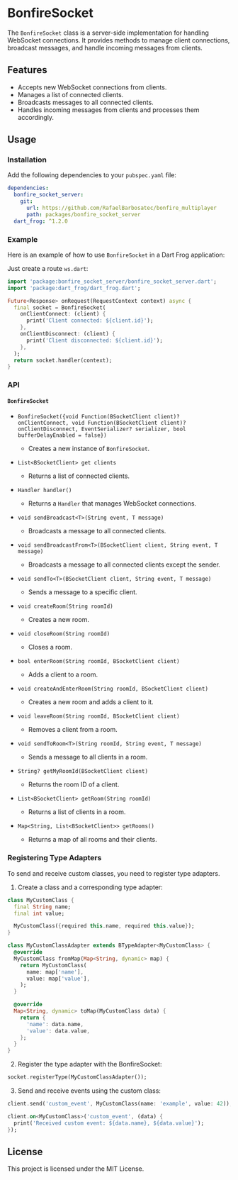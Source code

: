 # BonfireSocket

The `BonfireSocket` class is a server-side implementation for handling WebSocket connections. It provides methods to manage client connections, broadcast messages, and handle incoming messages from clients.

## Features

- Accepts new WebSocket connections from clients.
- Manages a list of connected clients.
- Broadcasts messages to all connected clients.
- Handles incoming messages from clients and processes them accordingly.

## Usage

### Installation

Add the following dependencies to your `pubspec.yaml` file:

```yaml
dependencies:
  bonfire_socket_server:
    git:
      url: https://github.com/RafaelBarbosatec/bonfire_multiplayer
      path: packages/bonfire_socket_server
  dart_frog: ^1.2.0
```

### Example

Here is an example of how to use `BonfireSocket` in a Dart Frog application:

Just create a route `ws.dart`: 

```dart
import 'package:bonfire_socket_server/bonfire_socket_server.dart';
import 'package:dart_frog/dart_frog.dart';

Future<Response> onRequest(RequestContext context) async {
  final socket = BonfireSocket(
    onClientConnect: (client) {
      print('Client connected: ${client.id}');
    },
    onClientDisconnect: (client) {
      print('Client disconnected: ${client.id}');
    },
  );
  return socket.handler(context);
}
```

### API

#### `BonfireSocket`

- `BonfireSocket({void Function(BSocketClient client)? onClientConnect, void Function(BSocketClient client)? onClientDisconnect, EventSerializer? serializer, bool bufferDelayEnabled = false})`
  - Creates a new instance of `BonfireSocket`.

- `List<BSocketClient> get clients`
  - Returns a list of connected clients.

- `Handler handler()`
  - Returns a `Handler` that manages WebSocket connections.

- `void sendBroadcast<T>(String event, T message)`
  - Broadcasts a message to all connected clients.

- `void sendBroadcastFrom<T>(BSocketClient client, String event, T message)`
  - Broadcasts a message to all connected clients except the sender.

- `void sendTo<T>(BSocketClient client, String event, T message)`
  - Sends a message to a specific client.

- `void createRoom(String roomId)`
  - Creates a new room.

- `void closeRoom(String roomId)`
  - Closes a room.

- `bool enterRoom(String roomId, BSocketClient client)`
  - Adds a client to a room.

- `void createAndEnterRoom(String roomId, BSocketClient client)`
  - Creates a new room and adds a client to it.

- `void leaveRoom(String roomId, BSocketClient client)`
  - Removes a client from a room.

- `void sendToRoom<T>(String roomId, String event, T message)`
  - Sends a message to all clients in a room.

- `String? getMyRoomId(BSocketClient client)`
  - Returns the room ID of a client.

- `List<BSocketClient> getRoom(String roomId)`
  - Returns a list of clients in a room.

- `Map<String, List<BSocketClient>> getRooms()`
  - Returns a map of all rooms and their clients.


### Registering Type Adapters

To send and receive custom classes, you need to register type adapters.

1. Create a class and a corresponding type adapter:

```dart
class MyCustomClass {
  final String name;
  final int value;

  MyCustomClass({required this.name, required this.value});
}

class MyCustomClassAdapter extends BTypeAdapter<MyCustomClass> {
  @override
  MyCustomClass fromMap(Map<String, dynamic> map) {
    return MyCustomClass(
      name: map['name'],
      value: map['value'],
    );
  }

  @override
  Map<String, dynamic> toMap(MyCustomClass data) {
    return {
      'name': data.name,
      'value': data.value,
    };
  }
}
```

2. Register the type adapter with the BonfireSocket:

```dart
socket.registerType(MyCustomClassAdapter());
```

3. Send and receive events using the custom class:

```dart
client.send('custom_event', MyCustomClass(name: 'example', value: 42));

client.on<MyCustomClass>('custom_event', (data) {
  print('Received custom event: ${data.name}, ${data.value}');
});
```


## License

This project is licensed under the MIT License.
